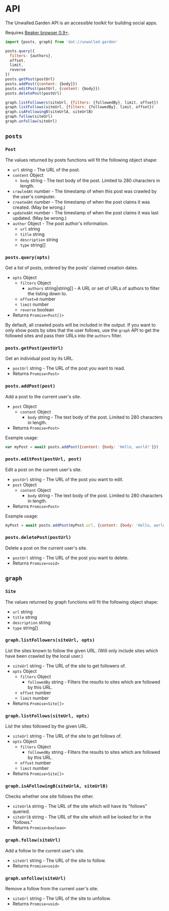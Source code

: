 # API

The Unwalled.Garden API is an accessible toolkit for building social apps.

Requires [Beaker browser 0.9+](https://beakerbrowser.com).

```js
import {posts, graph} from 'dat://unwalled.garden'

posts.query({
  filters: {authors},
  offset,
  limit,
  reverse
})
posts.getPost(postUrl)
posts.addPost({content: {body}})
posts.editPost(postUrl, {content: {body}})
posts.deletePost(postUrl)

graph.listFollowers(siteUrl, {filters: {followedBy}, limit, offset})
graph.listFollows(siteUrl, {filters: {followedBy}, limit, offset})
graph.isAFollowingB(siteUrlA, siteUrlB)
graph.follow(siteUrl)
graph.unfollow(siteUrl)
```

## `posts`

### `Post`

The values returned by posts functions will fit the following object shape:

  - `url` string - The URL of the post.
  - `content` Object
    - `body` string - The text body of the post. Limited to 280 characters in length.
  - `crawledAt` number - The timestamp of when this post was crawled by the user's computer.
  - `createdAt` number - The timestamp of when the post claims it was created. (May be wrong.)
  - `updatedAt` number - The timestamp of when the post claims it was last updated. (May be wrong.)
  - `author` Object - The post author's information.
    - `url` string
    - `title` string
    - `description` string
    - `type` string[]

### `posts.query(opts)`

Get a list of posts, ordered by the posts' claimed creation dates.

  - `opts` Object
    - `filters` Object
      - `authors` string|string[] - A URL or set of URLs of authors to filter the listing down to.
    - `offset=0` number
    - `limit` number
    - `reverse` boolean
  - Returns `Promise<Post[]>`

By default, all crawled posts will be included in the output. If you want to only show posts by sites that the user follows, use the `graph` API to get the followed sites and pass their URLs into the `authors` filter.

### `posts.getPost(postUrl)`

Get an individual post by its URL.

  - `postUrl` string - The URL of the post you want to read.
  - Returns `Promise<Post>`

### `posts.addPost(post)`

Add a post to the current user's site.

  - `post` Object
    - `content` Object
      - `body` string - The text body of the post. Limited to 280 characters in length.
  - Returns `Promise<Post>`

Example usage:

```js
var myPost = await posts.addPost({content: {body: 'Hello, world!'}})
```

### `posts.editPost(postUrl, post)`

Edit a post on the current user's site.

  - `postUrl` string - The URL of the post you want to edit.
  - `post` Object
    - `content` Object
      - `body` string - The text body of the post. Limited to 280 characters in length.
  - Returns `Promise<Post>`

Example usage:

```js
myPost = await posts.addPost(myPost.url, {content: {body: 'Hello, world!!'}})
```

### `posts.deletePost(postUrl)`

Delete a post on the current user's site.

  - `postUrl` string - The URL of the post you want to delete.
  - Returns `Promise<void>`

## `graph`

### `Site`

The values returned by graph functions will fit the following object shape:

  - `url` string
  - `title` string
  - `description` string
  - `type` string[]

### `graph.listFollowers(siteUrl, opts)`

List the sites known to follow the given URL. (Will only include sites which have been crawled by the local user.)

  - `siteUrl` string - The URL of the site to get followers of.
  - `opts` Object
    - `filters` Object
      - `followedBy` string - Filters the results to sites which are followed by this URL.
    - `offset` number
    - `limit` number
  - Returns `Promise<Site[]>`

### `graph.listFollows(siteUrl, opts)`

List the sites followed by the given URL.

  - `siteUrl` string - The URL of the site to get follows of.
  - `opts` Object
    - `filters` Object
      - `followedBy` string - Filters the results to sites which are followed by this URL.
    - `offset` number
    - `limit` number
  - Returns `Promise<Site[]>`

### `graph.isAFollowingB(siteUrlA, siteUrlB)`

Checks whether one site follows the other.

  - `siteUrlA` string - The URL of the site which will have its "follows" queried.
  - `siteUrlB` string - The URL of the site which will be looked for in the "follows."
  - Returns `Promise<boolean>`

### `graph.follow(siteUrl)`

Add a follow to the current user's site.

  - `siteUrl` string - The URL of the site to follow.
  - Returns `Promise<void>`

### `graph.unfollow(siteUrl)`

Remove a follow from the current user's site.

  - `siteUrl` string - The URL of the site to unfollow.
  - Returns `Promise<void>`